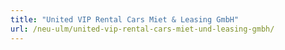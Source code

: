 ```yaml
---
title: "United VIP Rental Cars Miet & Leasing GmbH"
url: /neu-ulm/united-vip-rental-cars-miet-und-leasing-gmbh/
---
```

